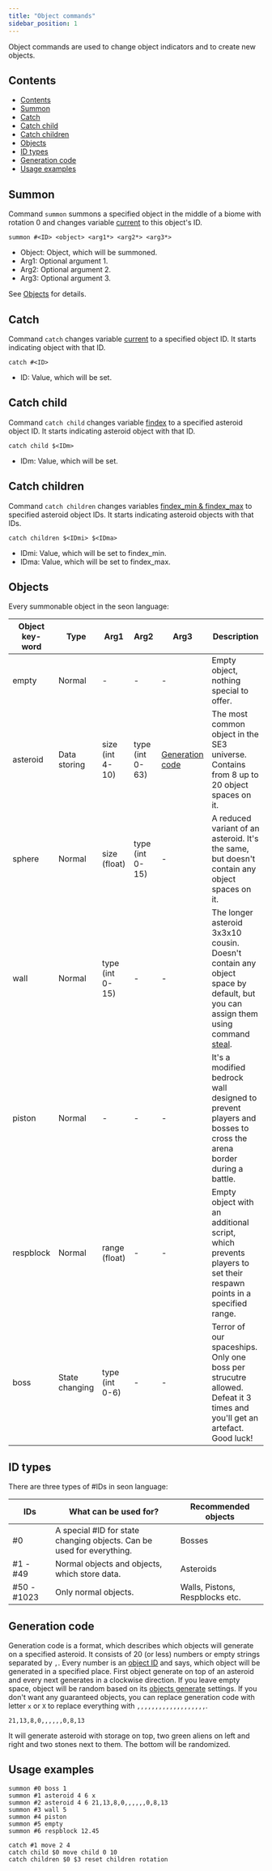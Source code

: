 ```yaml
---
title: "Object commands"
sidebar_position: 1
---
```


Object commands are used to change object indicators and to create new objects.

## Contents

- [Contents](#contents)
- [Summon](#summon)
- [Catch](#catch)
- [Catch child](#catch-child)
- [Catch children](#catch-children)
- [Objects](#objects)
- [ID types](#id-types)
- [Generation code](#generation-code)
- [Usage examples](#usage-examples)

## Summon

Command `summon` summons a specified object in the middle of a biome with rotation 0 and changes variable [current](./#interpreter-variables)
to this object's ID.

```text showLineNumbers
summon #<ID> <object> <arg1*> <arg2*> <arg3*>
```

- Object: Object, which will be summoned.
- Arg1: Optional argument 1.
- Arg2: Optional argument 2.
- Arg3: Optional argument 3.

See [Objects](#objects) for details.

## Catch

Command `catch` changes variable [current](./#interpreter-variables) to a specified object ID. It starts indicating object with that ID.

```text showLineNumbers
catch #<ID>
```

- ID: Value, which will be set.

## Catch child

Command `catch child` changes variable [findex](./#interpreter-variables) to a specified asteroid object ID. It starts indicating asteroid object with that ID.

```text showLineNumbers
catch child $<IDm>
```

- IDm: Value, which will be set.

## Catch children

Command `catch children` changes variables [findex_min & findex_max](./#interpreter-variables) to specified asteroid object IDs. It starts indicating asteroid objects with that IDs.

```text showLineNumbers
catch children $<IDmi> $<IDma>
```

- IDmi: Value, which will be set to findex_min.
- IDma: Value, which will be set to findex_max.

## Objects

Every summonable object in the seon language:

| Object key-word | Type           | Arg1            | Arg2            | Arg3                                | Description                                                                                                                                               |
| --------------- | -------------- | --------------- | --------------- | ----------------------------------- | --------------------------------------------------------------------------------------------------------------------------------------------------------- |
| empty           | Normal         | -               | -               | -                                   | Empty object, nothing special to offer.                                                                                                                   |
| asteroid        | Data storing   | size (int 4-10) | type (int 0-63) | [Generation code](#generation-code) | The most common object in the SE3 universe. Contains from 8 up to 20 object spaces on it.                                                                 |
| sphere          | Normal         | size (float)    | type (int 0-15) | -                                   | A reduced variant of an asteroid. It's the same, but doesn't contain any object spaces on it.                                                             |
| wall            | Normal         | type (int 0-15) | -               | -                                   | The longer asteroid 3x3x10 cousin. Doesn't contain any object space by default, but you can assign them using command [steal](./TransformCommands#steal). |
| piston          | Normal         | -               | -               | -                                   | It's a modified bedrock wall designed to prevent players and bosses to cross the arena border during a battle.                                            |
| respblock       | Normal         | range (float)   | -               | -                                   | Empty object with an additional script, which prevents players to set their respawn points in a specified range.                                          |
| boss            | State changing | type (int 0-6)  | -               | -                                   | Terror of our spaceships. Only one boss per strucutre allowed. Defeat it 3 times and you'll get an artefact. Good luck!                                   |

## ID types

There are three types of #IDs in seon language:

| IDs         | What can be used for?                                                 | Recommended objects             |
| ----------- | --------------------------------------------------------------------- | ------------------------------- |
| #0          | A special #ID for state changing objects. Can be used for everything. | Bosses                          |
| #1 - #49    | Normal objects and objects, which store data.                         | Asteroids                       |
| #50 - #1023 | Only normal objects.                                                  | Walls, Pistons, Respblocks etc. |

## Generation code

Generation code is a format, which describes which objects will generate on a specified asteroid. It consists of 20 (or less) numbers or empty strings
separated by `,`. Every number is an [object ID](../GameData/ItemsAndObjects) and says, which object will be generated in a specified place.
First object generate on top of an asteroid and every next generates in a clockwise direction.
If you leave empty space, object will be random based on its [objects generate](../DatapackInfo/ObjectsGenerate) settings.
If you don't want any guaranteed objects, you can replace generation code with letter `x` or `X` to replace everything with `,,,,,,,,,,,,,,,,,,,`.

```text showLineNumbers
21,13,8,0,,,,,,0,8,13
```

It will generate asteroid with storage on top, two green aliens on left and right and two stones next to them. The bottom will be randomized.

## Usage examples

```text showLineNumbers
summon #0 boss 1
summon #1 asteroid 4 6 x
summon #2 asteroid 4 6 21,13,8,0,,,,,,0,8,13
summon #3 wall 5
summon #4 piston
summon #5 empty
summon #6 respblock 12.45

catch #1 move 2 4
catch child $0 move child 0 10
catch children $0 $3 reset children rotation
```

